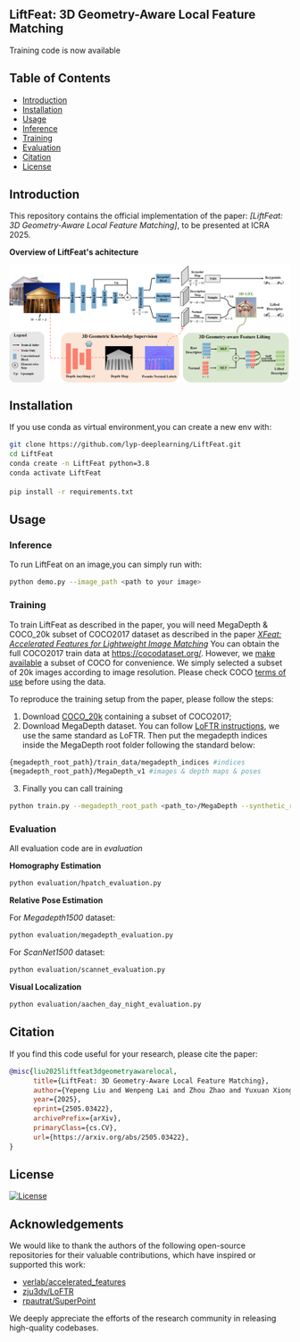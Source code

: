 ## LiftFeat: 3D Geometry-Aware Local Feature Matching  
Training code is now available

## Table of Contents
- [Introduction](#introduction)
- [Installation](#installation)
- [Usage](#usage)
 - [Inference](#inference)
 - [Training](#training)
 - [Evaluation](#evaluation)
- [Citation](#citation)
- [License](#license)

## Introduction
This repository contains the official implementation of the paper: *[LiftFeat: 3D Geometry-Aware Local Feature Matching]*, to be presented at ICRA 2025.

**Overview of LiftFeat's achitecture**
<div style="background-color:white">
    <img align="center" src="./assert/achitecture.png" width=1000 />
</div>

## Installation
If you use conda as virtual environment,you can create a new env with:
```bash
git clone https://github.com/lyp-deeplearning/LiftFeat.git
cd LiftFeat
conda create -n LiftFeat python=3.8
conda activate LiftFeat

pip install -r requirements.txt
```

## Usage
### Inference
To run LiftFeat on an image,you can simply run with:
```bash
python demo.py --image_path <path to your image>
```

### Training
To train LiftFeat as described in the paper, you will need MegaDepth & COCO_20k subset of COCO2017 dataset as described in the paper *[XFeat: Accelerated Features for Lightweight Image Matching](https://arxiv.org/abs/2404.19174)*
You can obtain the full COCO2017 train data at https://cocodataset.org/.
However, we [make available](https://drive.google.com/file/d/1ijYsPq7dtLQSl-oEsUOGH1fAy21YLc7H/view?usp=drive_link) a subset of COCO for convenience. We simply selected a subset of 20k images according to image resolution. Please check COCO [terms of use](https://cocodataset.org/#termsofuse) before using the data.

To reproduce the training setup from the paper, please follow the steps:
1. Download [COCO_20k](https://drive.google.com/file/d/1ijYsPq7dtLQSl-oEsUOGH1fAy21YLc7H/view?usp=drive_link) containing a subset of COCO2017;
2. Download MegaDepth dataset. You can follow [LoFTR instructions](https://github.com/zju3dv/LoFTR/blob/master/docs/TRAINING.md#download-datasets), we use the same standard as LoFTR. Then put the megadepth indices inside the MegaDepth root folder following the standard below:
```bash
{megadepth_root_path}/train_data/megadepth_indices #indices
{megadepth_root_path}/MegaDepth_v1 #images & depth maps & poses
```
3. Finally you can call training
```bash
python train.py --megadepth_root_path <path_to>/MegaDepth --synthetic_root_path <path_to>/coco_20k --ckpt_save_path /path/to/ckpts
```

### Evaluation
All evaluation code are in *evaluation*

**Homography Estimation**
```bash
python evaluation/hpatch_evaluation.py
```

**Relative Pose Estimation**

For *Megadepth1500* dataset:
```bash
python evaluation/megadepth_evaluation.py
```

For *ScanNet1500* dataset:
```bash
python evaluation/scannet_evaluation.py
```

**Visual Localization**
```bash
python evaluation/aachen_day_night_evaluation.py
```

## Citation
If you find this code useful for your research, please cite the paper:
```bibtex
@misc{liu2025liftfeat3dgeometryawarelocal,
      title={LiftFeat: 3D Geometry-Aware Local Feature Matching}, 
      author={Yepeng Liu and Wenpeng Lai and Zhou Zhao and Yuxuan Xiong and Jinchi Zhu and Jun Cheng and Yongchao Xu},
      year={2025},
      eprint={2505.03422},
      archivePrefix={arXiv},
      primaryClass={cs.CV},
      url={https://arxiv.org/abs/2505.03422}, 
}
```

## License
[![License](https://img.shields.io/badge/License-Apache_2.0-blue.svg)](LICENSE)


## Acknowledgements
We would like to thank the authors of the following open-source repositories for their valuable contributions, which have inspired or supported this work:

- [verlab/accelerated_features](https://github.com/verlab/accelerated_features)
- [zju3dv/LoFTR](https://github.com/zju3dv/LoFTR)
- [rpautrat/SuperPoint](https://github.com/rpautrat/SuperPoint)

We deeply appreciate the efforts of the research community in releasing high-quality codebases.
